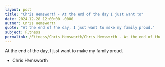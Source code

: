 ```yaml
---
layout: post
title: "Chris Hemsworth - At the end of the day I just want to"
date: 2024-12-28 12:00:00 -0000
author: Chris Hemsworth
quote: "At the end of the day, I just want to make my family proud."
subject: Fitness
permalink: /Fitness/Chris Hemsworth/Chris Hemsworth - At the end of the day I just want to
---
```


At the end of the day, I just want to make my family proud.

- Chris Hemsworth
